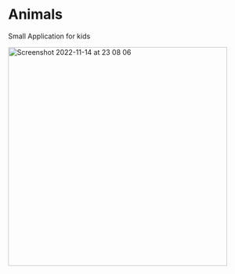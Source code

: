 # Animals
Small Application for kids

<img width="447" alt="Screenshot 2022-11-14 at 23 08 06" src="https://user-images.githubusercontent.com/118209718/201734359-1b331333-056c-4e54-9b5b-4f4372962d7c.png">
